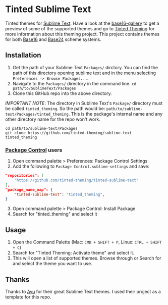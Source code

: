 # Tinted Sublime Text

Tinted themes for [Sublime Text]. Have a look at the [base16-gallery] to
get a preview of some of the supported themes and go to [Tinted Theming]
for more information about this theming project. This project contains
themes for both [Base16] and [Base24] scheme systems.

## Installation

1. Get the path of your Sublime Text `Packages/` dirctory. You can find
   the path of this directory opening sublime text and in the menu
   selecting `Preferences -> Browse Packages...`.
2. Navigate to the `Packages/` directory in the command line. `cd
   path/to/SublimeText/Packages`
3. Clone this GitHub repo into the above directory.

*IMPORTANT NOTE*: The directory in Sublime Text's `Package/` directory
must be called `tinted_theming`. So the path would be:
`path/to/sublime-text/Packages/tinted_theming`. This is the
package's internal name and any other directory name for the repo won't
work.

```shell
cd path/to/sublime-text/Packages
git clone https://github.com/tinted-theming/sublime-text tinted_theming
```

### [Package Control](https://packagecontrol.io/) users

1. Open command palette > Preferences: Package Control Settings
2. Add the following to `Package Control.sublime-settings` and save:

```json
"repositories": [
    "https://github.com/tinted-theming/tinted-sublime-text"
],
"package_name_map": {
    "tinted-sublime-text": "tinted_theming",
}
```

3. Open command palette > Package Control: Install Package
4. Search for "tinted_theming" and select it

## Usage

1. Open the Command Palette (Mac: `CMD + SHIFT + P`, Linux: `CTRL + SHIFT + C`)
2. Search for "Tinted Theming: Activate theme" and select it.
3. This will open a list of supported themes. Browse through or Search
   for and select the theme you want to use.

## Thanks

Thanks to [Ayu] for their great Sublime Text themes. I used their
project as a template for this repo.

[Sublime Text]: https://www.sublimetext.com
[base16-gallery]: https://tinted-theming.github.io/base16-gallery
[Tinted Theming]: https://github.com/tinted-theming
[Ayu]: https://github.com/dempfi/ayu
[Base16]: https://github.com/tinted-theming/home/blob/main/styling.md
[Base24]: https://github.com/tinted-theming/base24/blob/master/styling.md

